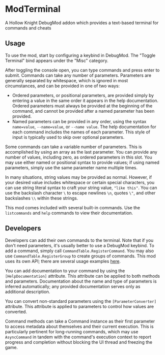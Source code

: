 ﻿# ModTerminal

A Hollow Knight DebugMod addon which provides a text-based terminal for commands and cheats

## Usage

To use the mod, start by configuring a keybind in DebugMod. The "Toggle Terminal" bind appears under the "Misc" category.

After toggling the console open, you can type commands and press enter to submit. Commands can take any number of parameters.
Parameters are generally separated by whitespace, which is ignored in most circumstances, and can be provided in one of two ways:

* Ordered parameters, or positional parameters, are provided simply by entering a value in the same order it appears in the help
  documentation. Ordered parameters must always be provided at the beginning of the command, and cannot be provided after a named
  parameter has been provided.
* Named parameters can be provided in any order, using the syntax `name=value`, `--name=value`, or `--name value`. The help 
  documentation for each command includes the names of each parameter. This style of input is typically used to skip over optional
  parameters.

Some commands can take a variable number of parameters. This is accomplished by using an array as the last parameter. You can provide
any number of values, including zero, as ordered parameters in this slot. You may use either named or positional syntax to provide
values; if using named parameters, simply use the same parameter name multiple times.

In many situations, string values may be provided as normal. However, if your desired value includes whitespace or certain special
characters, you can use string literal syntax to craft your string value, `"like this"`. You can use the backslash character `\` to
escape newlines `\n`, quotes `\"`, and other backslashes `\\` within these strings.

This mod comes included with several built-in commands. Use the `listcommands` and `help` commands to view their documentation.

## Developers

Developers can add their own commands to the terminal. Note that if you don't need parameters, it's usually better to use a DebugMod keybind.
To add a command, simply call `CommandTable.RegisterCommand`. You may also use `CommandTable.RegisterGroup` to create groups of commands.
This mod uses its own API; there are several usage examples [here](https://github.com/BadMagic100/ModTerminal/blob/master/ModTerminal/ModTerminal.cs).

You can add documentation to your command by using the `[HelpDocumentation]` attribute. This attribute can be applied to both methods and parameters.
Documentation about the name and type of parameters is inferred automatically; any provided documentation serves only as additional description.

You can convert non-standard parameters using the `[ParameterConverter]` attribute. This attribute is applied to parameters to control how values
are converted.

Command methods can take a Command instance as their first parameter to access metadata about themselves and their current execution.
This is particularly pertinent for long-running commands, which may use `AsyncCommand` in tandem with the command's execution context
to report progress and completion without blocking the UI thread and freezing the game.
